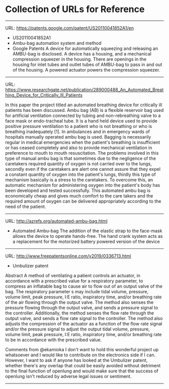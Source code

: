 # Collection of URLs for Reference

---------------------

URL: https://patents.google.com/patent/US20110041852A1/en
- US20110041852A1
- Ambu-bag automation system and method          
- Google Patents
A device for automatically squeezing and releasing an AMBU-bag is disclosed. A device has a housing, and a mechanical compression squeezer in the housing. There are openings in the housing for inlet tubes and outlet tubes of AMBU-bag to pass in and out of the housing. A powered actuator powers the compression squeezer.

----------------------

URL: https://www.researchgate.net/publication/289000488_An_Automated_Breathing_Device_for_Critically_Ill_Patients

In this paper the project titled an automated breathing device for critically ill patients has been discussed. Ambu bag (AB) is a flexible reservoir bag used for artificial ventilation connected by tubing and non-rebreathing valve to a face mask or endo-tracheal tube. It is a hand held device used to provide positive pressure ventilation to a patient who is not breathing or who is breathing inadequately [1]. In ambulances and in emergency wards of hospitals manually operated ambu bag is used. Bagging is necessarily regular in medical emergencies when the patient's breathing is insufficient or has ceased completely and also to provide mechanical ventilation in preference to mouth to mouth resuscitation. The problems involved in this type of manual ambu bag is that sometimes due to the negligence of the caretakers required quantity of oxygen is not carried over to the lungs, secondly even if the caretakers are alert one cannot assure that they expel a constant quantity of oxygen into the patient's lungs, thirdly this type of mechanism basically is a stress to the caretakers. To overcome this, an automatic mechanism for administering oxygen into the patient's body has been developed and tested successfully. This automated ambu bag is economically cheap and gives much comfort to the care takers and the required amount of oxygen can be delivered appropriately according to the need of the patient.

---------------------

URL: http://azrefs.org/automated-ambu-bag.html

- Automated Ambu-bag
The addition of the elastic strap to the face-mask allows the device to operate hands-free. The hand crank system acts as a replacement for the motorized battery powered version of the device

---------------------

URL: http://www.freepatentsonline.com/y2019/0336713.html

- Umbulizer patent

Abstract A method of ventilating a patient controls an actuator, in accordance with a prescribed value for a respiratory parameter, to compress an inflatable bag to cause air to flow out of an output valve of the bag. The respiratory parameter s may include tidal volume, pressure, volume limit, peak pressure, I:E ratio, inspiratory time, and/or breathing rate of the air flowing through the output valve. The method also senses the pressure flowing through the output valve, and sends a pressure signal to the controller. Additionally, the method senses the flow rate through the output valve, and sends a flow rate signal to the controller. The method also adjusts the compression of the actuator as a function of the flow rate signal and/or the pressure signal to adjust the output tidal volume, pressure, volume limit, peak pressure, I:E ratio, inspiratory time, and/or breathing rate to be in accordance with the prescribed value.

Comments from @ekamioka
I don't want to hold this wonderful project up whatsoever and I would like to contribute on the electronics side if I can. However, I want to ask if anyone has looked at the Umbulizer patent, whether there's any overlap that could be easily avoided without detriment to the final function of openlung and would make sure that the success of openlung isn't reduced by adverse legal issues or sentiment.

---------------------
